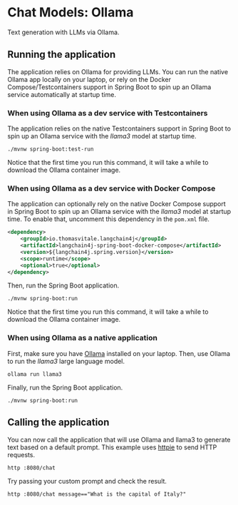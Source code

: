 # Chat Models: Ollama

Text generation with LLMs via Ollama.

## Running the application

The application relies on Ollama for providing LLMs. You can run the native Ollama app locally on your laptop,
or rely on the Docker Compose/Testcontainers support in Spring Boot to spin up an Ollama service automatically
at startup time.

### When using Ollama as a dev service with Testcontainers

The application relies on the native Testcontainers support in Spring Boot to spin up an Ollama service
with the _llama3_ model at startup time.

```shell
./mvnw spring-boot:test-run
```

Notice that the first time you run this command, it will take a while to download the Ollama container image.

### When using Ollama as a dev service with Docker Compose

The application can optionally rely on the native Docker Compose support in Spring Boot to spin up
an Ollama service with the _llama3_ model at startup time. To enable that, uncomment this dependency
in the `pom.xml` file.

```xml
<dependency>
    <groupId>io.thomasvitale.langchain4j</groupId>
    <artifactId>langchain4j-spring-boot-docker-compose</artifactId>
    <version>${langchain4j.spring.version}</version>
    <scope>runtime</scope>
    <optional>true</optional>
</dependency>
```

Then, run the Spring Boot application.

```shell
./mvnw spring-boot:run
```

Notice that the first time you run this command, it will take a while to download the Ollama container image.

### When using Ollama as a native application

First, make sure you have [Ollama](https://ollama.ai) installed on your laptop.
Then, use Ollama to run the _llama3_ large language model.

```shell
ollama run llama3
```

Finally, run the Spring Boot application.

```shell
./mvnw spring-boot:run
```

## Calling the application

You can now call the application that will use Ollama and llama3 to generate text based on a default prompt.
This example uses [httpie](https://httpie.io) to send HTTP requests.

```shell
http :8080/chat
```

Try passing your custom prompt and check the result.

```shell
http :8080/chat message=="What is the capital of Italy?"
```
